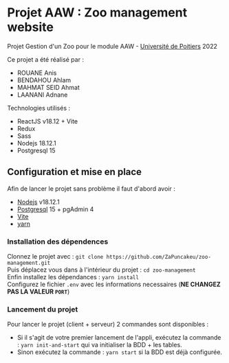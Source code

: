 # Projet AAW : Zoo management website
Projet Gestion d'un Zoo pour le module AAW - [Université de Poitiers](https://www.univ-poitiers.fr) 2022

Ce projet a été réalisé par :
* ROUANE Anis
* BENDAHOU Ahlam
* MAHMAT SEID Ahmat
* LAANANI Adnane

Technologies utilisés :
* ReactJS v18.12 + Vite 
* Redux
* Sass
* Nodejs 18.12.1
* Postgresql 15

## Configuration et mise en place ##

Afin de lancer le projet sans problème il faut d'abord avoir :
* [Nodejs](https://nodejs.org/en/) v18.12.1 
* [Postgresql](https://www.postgresql.org/download/) 15 + pgAdmin 4
* [Vite](https://vitejs.dev)
* [yarn](https://yarnpkg.com)

### Installation des dépendences ###
Clonnez le projet avec : `git clone https://github.com/ZaPuncakeu/zoo-management.git` \
Puis déplacez vous dans à l'intérieur du projet : `cd zoo-management` \
Enfin installez les dépendances : `yarn install`\
Configurez le fichier `.env` avec les informations necessaires (**NE CHANGEZ PAS LA VALEUR `PORT`**)

### Lancement du projet ###
Pour lancer le projet (client + serveur) 2 commandes sont disponibles :
* Si il s'agit de votre premier lancement de l'appli, exécutez la commande : `yarn init-and-start` qui va initialiser la BDD + les tables.
* Sinon exécutez la commande : `yarn start` si la BDD est déjà configurée.
